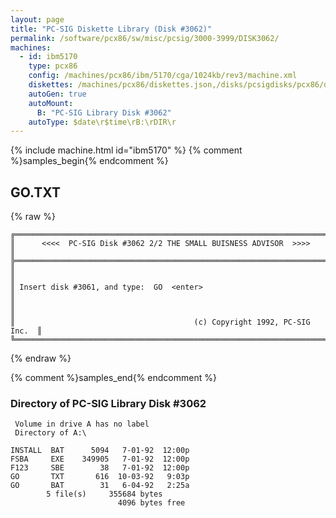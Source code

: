 ```yaml
---
layout: page
title: "PC-SIG Diskette Library (Disk #3062)"
permalink: /software/pcx86/sw/misc/pcsig/3000-3999/DISK3062/
machines:
  - id: ibm5170
    type: pcx86
    config: /machines/pcx86/ibm/5170/cga/1024kb/rev3/machine.xml
    diskettes: /machines/pcx86/diskettes.json,/disks/pcsigdisks/pcx86/diskettes.json
    autoGen: true
    autoMount:
      B: "PC-SIG Library Disk #3062"
    autoType: $date\r$time\rB:\rDIR\r
---
```


{% include machine.html id="ibm5170" %}
{% comment %}samples_begin{% endcomment %}

## GO.TXT

{% raw %}
```
╔═════════════════════════════════════════════════════════════════════════╗
║      <<<<  PC-SIG Disk #3062 2/2 THE SMALL BUISNESS ADVISOR  >>>>       ║
╠═════════════════════════════════════════════════════════════════════════╣
║                                                                         ║
║ Insert disk #3061, and type:  GO  <enter>                               ║
║                                                                         ║
║                                        (c) Copyright 1992, PC-SIG Inc.  ║
╚═════════════════════════════════════════════════════════════════════════╝
```
{% endraw %}

{% comment %}samples_end{% endcomment %}

### Directory of PC-SIG Library Disk #3062

     Volume in drive A has no label
     Directory of A:\

    INSTALL  BAT      5094   7-01-92  12:00p
    FSBA     EXE    349905   7-01-92  12:00p
    F123     SBE        38   7-01-92  12:00p
    GO       TXT       616  10-03-92   9:03p
    GO       BAT        31   6-04-92   2:25a
            5 file(s)     355684 bytes
                            4096 bytes free
